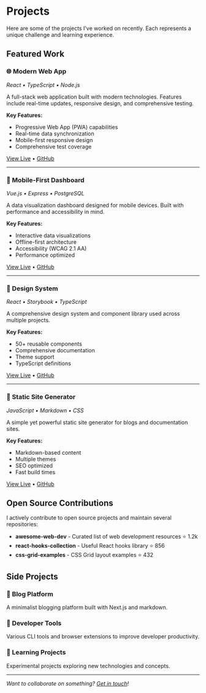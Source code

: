 # Projects

Here are some of the projects I've worked on recently. Each represents a unique challenge and learning experience.

## Featured Work

### 🌐 Modern Web App
*React • TypeScript • Node.js*

A full-stack web application built with modern technologies. Features include real-time updates, responsive design, and comprehensive testing.

**Key Features:**
- Progressive Web App (PWA) capabilities
- Real-time data synchronization
- Mobile-first responsive design
- Comprehensive test coverage

[View Live](https://example.com) • [GitHub](https://github.com/NishikantaRay/project)

---

### 📱 Mobile-First Dashboard
*Vue.js • Express • PostgreSQL*

A data visualization dashboard designed for mobile devices. Built with performance and accessibility in mind.

**Key Features:**
- Interactive data visualizations
- Offline-first architecture
- Accessibility (WCAG 2.1 AA)
- Performance optimized

[View Live](https://example.com) • [GitHub](https://github.com/NishikantaRay/project)

---

### 🎨 Design System
*React • Storybook • TypeScript*

A comprehensive design system and component library used across multiple projects.

**Key Features:**
- 50+ reusable components
- Comprehensive documentation
- Theme support
- TypeScript definitions

[View Live](https://example.com) • [GitHub](https://github.com/NishikantaRay/project)

---

### 🚀 Static Site Generator
*JavaScript • Markdown • CSS*

A simple yet powerful static site generator for blogs and documentation sites.

**Key Features:**
- Markdown-based content
- Multiple themes
- SEO optimized
- Fast build times

[View Live](https://example.com) • [GitHub](https://github.com/NishikantaRay/project)

## Open Source Contributions

I actively contribute to open source projects and maintain several repositories:

- **awesome-web-dev** - Curated list of web development resources ⭐ 1.2k
- **react-hooks-collection** - Useful React hooks library ⭐ 856
- **css-grid-examples** - CSS Grid layout examples ⭐ 432

## Side Projects

### 📝 Blog Platform
A minimalist blogging platform built with Next.js and markdown.

### 🔧 Developer Tools
Various CLI tools and browser extensions to improve developer productivity.

### 🎯 Learning Projects
Experimental projects exploring new technologies and concepts.

---

*Want to collaborate on something? [Get in touch](https://us10.list-manage.com/contact-form?u=6de222a2f25969efb260c03d4&form_id=f68d4e9f93e132f6e275d7e4ee0bd76a)!*